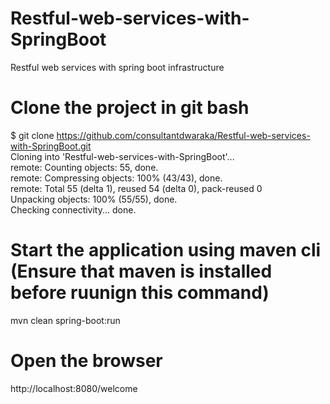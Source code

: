 # Restful-web-services-with-SpringBoot
Restful web services with spring boot infrastructure
# Clone the project in git bash
$ git clone https://github.com/consultantdwaraka/Restful-web-services-with-SpringBoot.git
<br>
Cloning into 'Restful-web-services-with-SpringBoot'...
<br>
remote: Counting objects: 55, done.
<br>
remote: Compressing objects: 100% (43/43), done.
<br>
remote: Total 55 (delta 1), reused 54 (delta 0), pack-reused 0
<br>
Unpacking objects: 100% (55/55), done.
<br>
Checking connectivity... done.

# Start the application using maven cli (Ensure that maven is installed before ruunign this command)
mvn clean spring-boot:run
# Open the browser
http://localhost:8080/welcome
